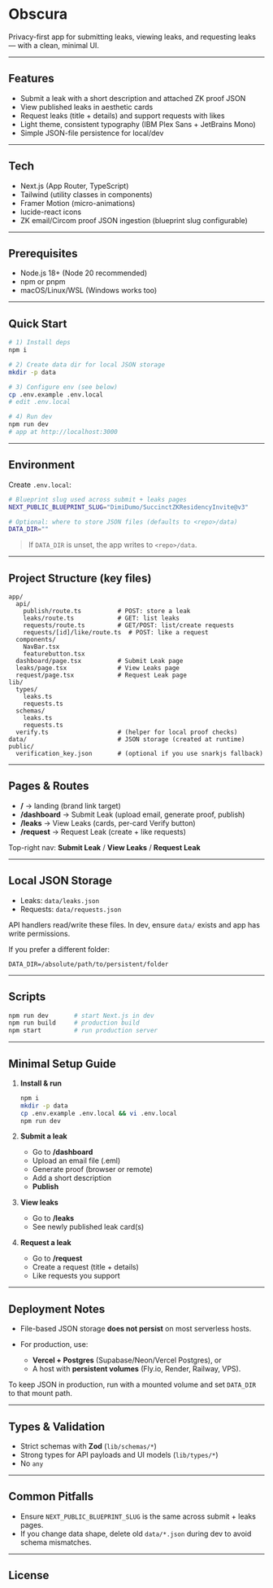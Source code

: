 # Obscura

Privacy-first app for submitting leaks, viewing leaks, and requesting leaks — with a clean, minimal UI.

---

## Features

* Submit a leak with a short description and attached ZK proof JSON
* View published leaks in aesthetic cards
* Request leaks (title + details) and support requests with likes
* Light theme, consistent typography (IBM Plex Sans + JetBrains Mono)
* Simple JSON-file persistence for local/dev

---

## Tech

* Next.js (App Router, TypeScript)
* Tailwind (utility classes in components)
* Framer Motion (micro-animations)
* lucide-react icons
* ZK email/Circom proof JSON ingestion (blueprint slug configurable)

---

## Prerequisites

* Node.js 18+ (Node 20 recommended)
* npm or pnpm
* macOS/Linux/WSL (Windows works too)

---

## Quick Start

```bash
# 1) Install deps
npm i

# 2) Create data dir for local JSON storage
mkdir -p data

# 3) Configure env (see below)
cp .env.example .env.local
# edit .env.local

# 4) Run dev
npm run dev
# app at http://localhost:3000
```

---

## Environment

Create `.env.local`:

```bash
# Blueprint slug used across submit + leaks pages
NEXT_PUBLIC_BLUEPRINT_SLUG="DimiDumo/SuccinctZKResidencyInvite@v3"

# Optional: where to store JSON files (defaults to <repo>/data)
DATA_DIR=""
```

> If `DATA_DIR` is unset, the app writes to `<repo>/data`.

---

## Project Structure (key files)

```
app/
  api/
    publish/route.ts          # POST: store a leak
    leaks/route.ts            # GET: list leaks
    requests/route.ts         # GET/POST: list/create requests
    requests/[id]/like/route.ts  # POST: like a request
  components/
    NavBar.tsx
    featurebutton.tsx
  dashboard/page.tsx          # Submit Leak page
  leaks/page.tsx              # View Leaks page
  request/page.tsx            # Request Leak page
lib/
  types/
    leaks.ts
    requests.ts
  schemas/
    leaks.ts
    requests.ts
  verify.ts                   # (helper for local proof checks)
data/                         # JSON storage (created at runtime)
public/
  verification_key.json       # (optional if you use snarkjs fallback)
```

---

## Pages & Routes

* **/** → landing (brand link target)
* **/dashboard** → Submit Leak (upload email, generate proof, publish)
* **/leaks** → View Leaks (cards, per-card Verify button)
* **/request** → Request Leak (create + like requests)

Top-right nav: **Submit Leak** / **View Leaks** / **Request Leak**

---

## Local JSON Storage

* Leaks: `data/leaks.json`
* Requests: `data/requests.json`

API handlers read/write these files. In dev, ensure `data/` exists and app has write permissions.

If you prefer a different folder:

```
DATA_DIR=/absolute/path/to/persistent/folder
```

---

## Scripts

```bash
npm run dev       # start Next.js in dev
npm run build     # production build
npm start         # run production server
```

---

## Minimal Setup Guide

1. **Install & run**

   ```bash
   npm i
   mkdir -p data
   cp .env.example .env.local && vi .env.local
   npm run dev
   ```

2. **Submit a leak**

   * Go to **/dashboard**
   * Upload an email file (.eml)
   * Generate proof (browser or remote)
   * Add a short description
   * **Publish**

3. **View leaks**

   * Go to **/leaks**
   * See newly published leak card(s)

4. **Request a leak**

   * Go to **/request**
   * Create a request (title + details)
   * Like requests you support

---

## Deployment Notes

* File-based JSON storage **does not persist** on most serverless hosts.
* For production, use:

  * **Vercel + Postgres** (Supabase/Neon/Vercel Postgres), or
  * A host with **persistent volumes** (Fly.io, Render, Railway, VPS).

To keep JSON in production, run with a mounted volume and set `DATA_DIR` to that mount path.

---

## Types & Validation

* Strict schemas with **Zod** (`lib/schemas/*`)
* Strong types for API payloads and UI models (`lib/types/*`)
* No `any`

---

## Common Pitfalls

* Ensure `NEXT_PUBLIC_BLUEPRINT_SLUG` is the same across submit + leaks pages.
* If you change data shape, delete old `data/*.json` during dev to avoid schema mismatches.

---

## License
